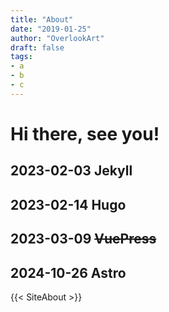```yaml
---
title: "About"
date: "2019-01-25"
author: "OverlookArt"
draft: false
tags:
- a
- b
- c
---
```



# Hi there, see you!

## 2023-02-03 Jekyll

## 2023-02-14 Hugo

## 2023-03-09 ~~VuePress~~

## 2024-10-26 Astro

{{< SiteAbout >}}